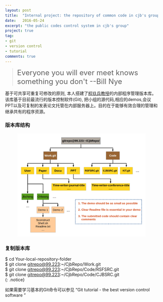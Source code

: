 ```yaml
---
layout: post
title:  "Internal project: the repository of common code in cjb's group"
date:   2016-05-24
excerpt: "the public codes control system in cjb's group"
project: true
tag:
- git 
- version control 
- tutorial 
comments: true
---
```


> <font size="5pt">Everyone you will ever meet knows something you don't --Bill Nye </font>

基于可共享可重复可修改的原则,
本人搭建了[程玖兵教授](http://mgg.tongji.edu.cn/space/cjb/)的内部程序管理版本库。该库基于目前最流行的版本控制软件(Git),
把小组的源代码,相应的demos,会议PPT以及可复制的发表论文托管在内部服务器上。目的在于能够有效合理的管理和继承共有的程序资源。

### 版本库结构
<figure>
	<a href="../assets/img/struct.jpg"><img src="../assets/img/struct.jpg"></a>
</figure>

### 复制版本库

$ cd Your-local-repository-folder  
$ git clone gitrepo@99.223:~/CjbRepo/Work.git   
$ git clone gitrepo@99.223:~/CjbRepo/Code/RSFSRC.git   
$ git clone gitrepo@99.223:~/CjbRepo/Code/CJBSRC.git   
{: .notice}

如果需要学习基本的Git命令可以参见 “Git tutorial - the best version control software ”
